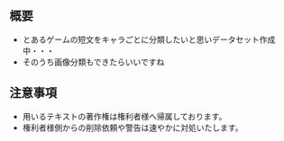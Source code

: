 ## 概要
- とあるゲームの短文をキャラごとに分類したいと思いデータセット作成中・・・
- そのうち画像分類もできたらいいですね
## 注意事項
- 用いるテキストの著作権は権利者様へ帰属しております。
- 権利者様側からの削除依頼や警告は速やかに対処いたします。